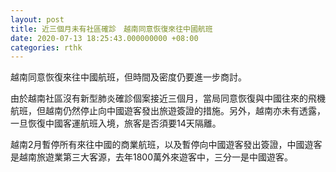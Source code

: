 ```yaml
---
layout: post
title: 近三個月未有社區確診　越南同意恢復來往中國航班　
date: 2020-07-13 18:25:43.000000000 +08:00
categories: rthk
---
```


越南同意恢復來往中國航班，但時間及密度仍要進一步商討。

由於越南社區沒有新型肺炎確診個案接近三個月，當局同意恢復與中國往來的飛機航班，但越南仍然停止向中國遊客發出旅遊簽證的措施。另外，越南亦未有透露，一旦恢復中國客運航班入境，旅客是否須要14天隔離。

越南2月暫停所有來往中國的商業航班，以及暫停向中國遊客發出簽證，中國遊客是越南旅遊業第三大客源，去年1800萬外來遊客中，三分一是中國遊客。
